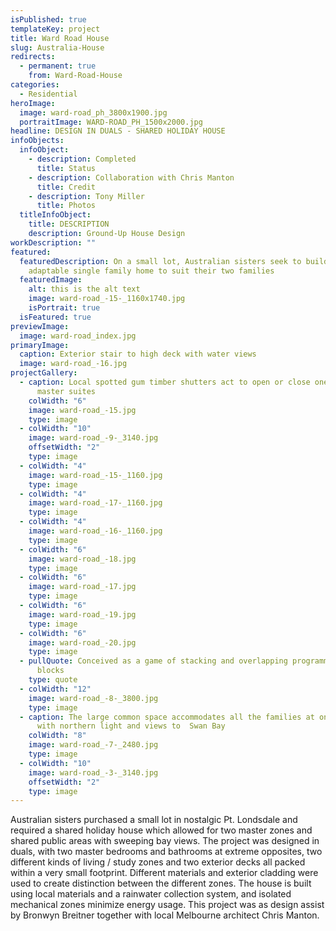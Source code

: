 ```yaml
---
isPublished: true
templateKey: project
title: Ward Road House
slug: Australia-House
redirects:
  - permanent: true
    from: Ward-Road-House
categories:
  - Residential
heroImage:
  image: ward-road_ph_3800x1900.jpg
  portraitImage: WARD-ROAD_PH_1500x2000.jpg
headline: DESIGN IN DUALS - SHARED HOLIDAY HOUSE
infoObjects:
  infoObject:
    - description: Completed
      title: Status
    - description: Collaboration with Chris Manton
      title: Credit
    - description: Tony Miller
      title: Photos
  titleInfoObject:
    title: DESCRIPTION
    description: Ground-Up House Design
workDescription: ""
featured:
  featuredDescription: On a small lot, Australian sisters seek to build an
    adaptable single family home to suit their two families
  featuredImage:
    alt: this is the alt text
    image: ward-road_-15-_1160x1740.jpg
    isPortrait: true
  isFeatured: true
previewImage:
  image: ward-road_index.jpg
primaryImage:
  caption: Exterior stair to high deck with water views
  image: ward-road_-16.jpg
projectGallery:
  - caption: Local spotted gum timber shutters act to open or close one of the two
      master suites
    colWidth: "6"
    image: ward-road_-15.jpg
    type: image
  - colWidth: "10"
    image: ward-road_-9-_3140.jpg
    offsetWidth: "2"
    type: image
  - colWidth: "4"
    image: ward-road_-15-_1160.jpg
    type: image
  - colWidth: "4"
    image: ward-road_-17-_1160.jpg
    type: image
  - colWidth: "4"
    image: ward-road_-16-_1160.jpg
    type: image
  - colWidth: "6"
    image: ward-road_-18.jpg
    type: image
  - colWidth: "6"
    image: ward-road_-17.jpg
    type: image
  - colWidth: "6"
    image: ward-road_-19.jpg
    type: image
  - colWidth: "6"
    image: ward-road_-20.jpg
    type: image
  - pullQuote: Conceived as a game of stacking and overlapping programmatic building
      blocks
    type: quote
  - colWidth: "12"
    image: ward-road_-8-_3800.jpg
    type: image
  - caption: The large common space accommodates all the families at once, flooded
      with northern light and views to  Swan Bay
    colWidth: "8"
    image: ward-road_-7-_2480.jpg
    type: image
  - colWidth: "10"
    image: ward-road_-3-_3140.jpg
    offsetWidth: "2"
    type: image
---
```


Australian sisters purchased a small lot in nostalgic Pt. Londsdale and required a shared holiday house which allowed for two master zones and shared public areas with sweeping bay views. The project was designed in duals, with two master bedrooms and bathrooms at extreme opposites, two different kinds of living / study zones and two exterior decks all packed within a very small footprint. Different materials and exterior cladding were used to create distinction between the different zones. The house is built using local materials and a rainwater collection system, and isolated mechanical zones minimize energy usage. This project was as design assist by Bronwyn Breitner together with local Melbourne architect Chris Manton.
